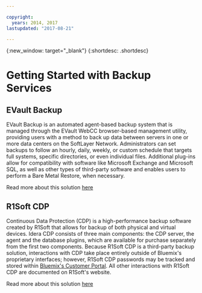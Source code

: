 ```yaml
---

copyright:
  years: 2014, 2017
lastupdated: "2017-08-21"

---
```

{:new_window: target="_blank"}
{:shortdesc: .shortdesc}

# Getting Started with Backup Services

## EVault Backup

EVault Backup is an automated agent-based backup system that is managed through the EVault WebCC browser-based management utility, providing users with a method to back up data between servers in one or more data centers on the SoftLayer Network.  Administrators can set backups to follow an hourly, daily, weekly, or custom schedule that targets full systems, specific directories, or even individual files.  Additional plug-ins allow for compatibility with software like Microsoft Exchange and Microsoft SQL, as well as other types of third-party software and enables users to perform a Bare Metal Restore, when necessary.

Read more about this solution [here](access-evault-backup-storage-screen.html)

## R1Soft CDP

Continuous Data Protection (CDP) is a high-performance backup software created by R1Soft that allows for backup of both physical and virtual devices. Idera CDP consists of three main components: the CDP server, the agent and the database plugins, which are available for purchase separately from the first two components.  Because R1Soft CDP is a third-party backup solution, interactions with CDP take place entirely outside of Bluemix's proprietary interfaces; however, R1Soft CDP passwords may be tracked and stored within [Bluemix's Customer Portal](http://control.softlayer.com/).  All other interactions with R1Soft CDP are documented on R1Soft's website.

Read more about this solution [here](what-r1soft-cdp.html)

